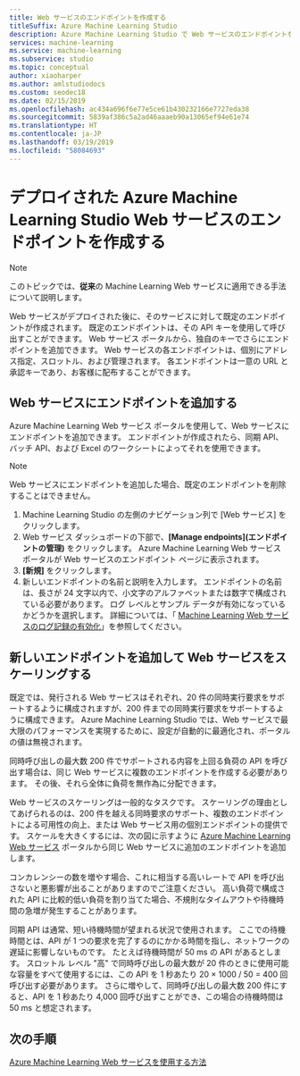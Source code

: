 ```yaml
---
title: Web サービスのエンドポイントを作成する
titleSuffix: Azure Machine Learning Studio
description: Azure Machine Learning Studio で Web サービスのエンドポイントを作成します。 Web サービスの各エンドポイントは、個別にアドレス指定、スロットル、および管理されます。
services: machine-learning
ms.service: machine-learning
ms.subservice: studio
ms.topic: conceptual
author: xiaoharper
ms.author: amlstudiodocs
ms.custom: seodec18
ms.date: 02/15/2019
ms.openlocfilehash: ac434a696f6e77e5ce61b430232166e7727eda38
ms.sourcegitcommit: 5839af386c5a2ad46aaaeb90a13065ef94e61e74
ms.translationtype: HT
ms.contentlocale: ja-JP
ms.lasthandoff: 03/19/2019
ms.locfileid: "58084693"
---
```

# <a name="create-endpoints-for-deployed-azure-machine-learning-studio-web-services"></a>デプロイされた Azure Machine Learning Studio Web サービスのエンドポイントを作成する

> [!NOTE]
> このトピックでは、**従来**の Machine Learning Web サービスに適用できる手法について説明します。

Web サービスがデプロイされた後に、そのサービスに対して既定のエンドポイントが作成されます。 既定のエンドポイントは、その API キーを使用して呼び出すことができます。 Web サービス ポータルから、独自のキーでさらにエンドポイントを追加できます。
Web サービスの各エンドポイントは、個別にアドレス指定、スロットル、および管理されます。 各エンドポイントは一意の URL と承認キーであり、お客様に配布することができます。

## <a name="add-endpoints-to-a-web-service"></a>Web サービスにエンドポイントを追加する

Azure Machine Learning Web サービス ポータルを使用して、Web サービスにエンドポイントを追加できます。 エンドポイントが作成されたら、同期 API、バッチ API、および Excel のワークシートによってそれを使用できます。

> [!NOTE]
> Web サービスにエンドポイントを追加した場合、既定のエンドポイントを削除することはできません。

1. Machine Learning Studio の左側のナビゲーション列で [Web サービス] をクリックします。
2. Web サービス ダッシュボードの下部で、**[Manage endpoints]\(エンドポイントの管理\)** をクリックします。 Azure Machine Learning Web サービス ポータルが Web サービスのエンドポイント ページに表示されます。
3. **[新規]** をクリックします。
4. 新しいエンドポイントの名前と説明を入力します。 エンドポイントの名前は、長さが 24 文字以内で、小文字のアルファベットまたは数字で構成されている必要があります。 ログ レベルとサンプル データが有効になっているかどうかを選択します。 詳細については、「 [Machine Learning Web サービスのログ記録の有効化](web-services-logging.md)」を参照してください。

## <a id="scaling"></a> 新しいエンドポイントを追加して Web サービスをスケーリングする

既定では、発行される Web サービスはそれぞれ、20 件の同時実行要求をサポートするように構成されますが、200 件までの同時実行要求をサポートするように構成できます。 Azure Machine Learning Studio では、Web サービスで最大限のパフォーマンスを実現するために、設定が自動的に最適化され、ポータルの値は無視されます。

同時呼び出しの最大数 200 件でサポートされる内容を上回る負荷の API を呼び出す場合は、同じ Web サービスに複数のエンドポイントを作成する必要があります。 その後、それら全体に負荷を無作為に分配できます。

Web サービスのスケーリングは一般的なタスクです。 スケーリングの理由としてあげられるのは、200 件を越える同時要求のサポート、複数のエンドポイントによる可用性の向上、または Web サービス用の個別エンドポイントの提供です。 スケールを大きくするには、次の図に示すように [Azure Machine Learning Web サービス](https://services.azureml.net/) ポータルから同じ Web サービスに追加のエンドポイントを追加します。

コンカレンシーの数を増やす場合、これに相当する高いレートで API を呼び出さないと悪影響が出ることがありますのでご注意ください。 高い負荷で構成された API に比較的低い負荷を割り当てた場合、不規則なタイムアウトや待機時間の急増が発生することがあります。

同期 API は通常、短い待機時間が望まれる状況で使用されます。 ここでの待機時間とは、API が 1 つの要求を完了するのにかかる時間を指し、ネットワークの遅延に影響しないものです。 たとえば待機時間が 50 ms の API があるとします。 スロットル レベル "高" で同時呼び出しの最大数が 20 件のときに使用可能な容量をすべて使用するには、この API を 1 秒あたり 20 × 1000 / 50 = 400 回呼び出す必要があります。 さらに増やして、同時呼び出しの最大数 200 件にすると、API を 1 秒あたり 4,000 回呼び出すことができ、この場合の待機時間は 50 ms と想定されます。

## <a name="next-steps"></a>次の手順

[Azure Machine Learning Web サービスを使用する方法](consume-web-services.md)
